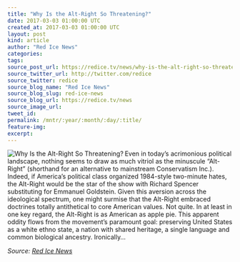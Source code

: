 ```yaml
---
title: "Why Is the Alt-Right So Threatening?"
date: 2017-03-03 01:00:00 UTC
created_at: 2017-03-03 01:00:00 UTC
layout: post
kind: article
author: "Red Ice News"
categories: 
tags: 
source_post_url: https://redice.tv/news/why-is-the-alt-right-so-threatening
source_twitter_url: http://twitter.com/redice
source_twitter: redice
source_blog_name: "Red Ice News"
source_blog_slug: red-ice-news
source_blog_url: https://redice.tv/news
source_image_url: 
tweet_id:
permalink: /mntr/:year/:month/:day/:title/
feature-img: 
excerpt:
---
```

<img align="left" alt="Why Is the Alt-Right So Threatening?" src="https://rdice.net/a/c/n/17/03030153-richardwhite1.9cd7b47f.jpg"> Even in today’s acrimonious political landscape, nothing seems to draw as much vitriol as the minuscule “Alt-Right” (shorthand for an alternative to mainstream Conservatism Inc.). Indeed, if America’s political class organized 1984-style two-minute hates, the Alt-Right would be the star of the show with Richard Spencer substituting for Emmanuel Goldstein. Given this aversion across the ideological spectrum, one might surmise that the Alt-Right embraced doctrines totally antithetical to core American values. Not quite. In at least in one key regard, the Alt-Right is as American as apple pie. This apparent oddity flows from the movement’s paramount goal: preserving United States as a white ethno state, a nation with shared heritage, a single language and common biological ancestry. Ironically…<div class="">
    <i>Source: <a href="https://redice.tv/news">Red Ice News</a></i>
</div>
